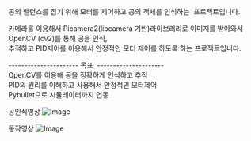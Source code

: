 공의 밸런스를 잡기 위해 모터를 제어하고 공의 객체를 인식하는  프로젝트입니다.

카메라를 이용해서 Picamera2(libcamera 기반)라이브러리로 이미지를 받아와서 OpenCV (cv2)를 통해 공을 인식,  
추적하고 PID제어를 이용해서 안정적인 모터 제어를 하도록 하는 프로젝트입니다.

---------------------- 목표  ---------------------  
OpenCV를 이용해 공을 정확하게 인식하고 추적  
PID의 원리를 이해하고 사용해서 안정적인 모터제어  
Pybullet으로 시뮬레이터까지 연동  



공인식영상
![Image](https://github.com/user-attachments/assets/72ae8289-d855-417d-ae82-b32183dd4fe0)


동작영상
![Image](https://github.com/user-attachments/assets/298241cd-1096-4021-a4de-9de23f13999d)

